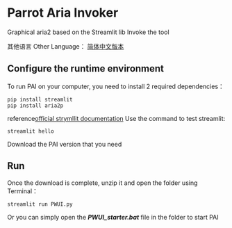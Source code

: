 # Parrot Aria Invoker
Graphical aria2 based on the Streamlit lib Invoke the tool

其他语言 Other Language：
[简体中文版本](README_cns.md)

## Configure the runtime environment
To run PAI on your computer, you need to install 2 required dependencies：
```shell
pip install streamlit
pip install aria2p
```
reference[official strymllit documentation](https://docs.streamlit.io/get-started/installation)
Use the command to test streamlit:
```shell
streamlit hello
```
Download the PAI version that you need

## Run
Once the download is complete, unzip it and open the folder using Terminal：
```shell
streamlit run PWUI.py
```
Or you can simply open the ***PWUI_starter.bat*** file in the folder to start PAI
